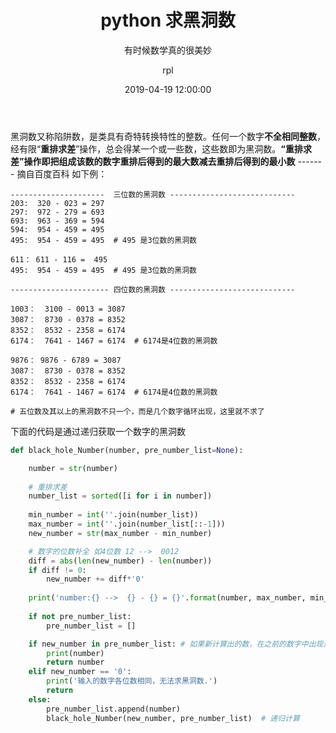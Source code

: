 ﻿---
layout: post
title: "python 求黑洞数"
subtitle: '有时候数学真的很美妙'
date: 2019-04-19 12:00:00
author: "rpl"
header-img: 'img/blackhole_bg.jpg'
tags:
      - 原创
      - python
      - 技术
---

黑洞数又称陷阱数，是类具有奇特转换特性的整数。任何一个数字**不全相同整数**，经有限“**重排求差**”操作，总会得某一个或一些数，这些数即为黑洞数。**“重排求差”操作即把组成该数的数字重排后得到的最大数减去重排后得到的最小数** ------- 摘自百度百科
如下例：
```
---------------------  三位数的黑洞数 ----------------------------
203:  320 - 023 = 297
297:  972 - 279 = 693
693:  963 - 369 = 594
594:  954 - 459 = 495 
495:  954 - 459 = 495  # 495 是3位数的黑洞数

611： 611 - 116 =  495 
495:  954 - 459 = 495  # 495 是3位数的黑洞数

---------------------- 四位数的黑洞数 ----------------------------

1003：  3100 - 0013 = 3087
3087：  8730 - 0378 = 8352
8352：  8532 - 2358 = 6174
6174：  7641 - 1467 = 6174  # 6174是4位数的黑洞数

9876： 9876 - 6789 = 3087
3087：  8730 - 0378 = 8352
8352：  8532 - 2358 = 6174
6174：  7641 - 1467 = 6174  # 6174是4位数的黑洞数

# 五位数及其以上的黑洞数不只一个，而是几个数字循环出现，这里就不求了

```

下面的代码是通过递归获取一个数字的黑洞数
```python
def black_hole_Number(number, pre_number_list=None):

    number = str(number)
  
	# 重排求差
	number_list = sorted([i for i in number])
	
    min_number = int(''.join(number_list))
    max_number = int(''.join(number_list[::-1]))
    new_number = str(max_number - min_number)

	# 数字的位数补全 如4位数 12 -->  0012
    diff = abs(len(new_number) - len(number))
    if diff != 0:
        new_number += diff*'0'  
        
    print('number:{} -->  {} - {} = {}'.format(number, max_number, min_number, new_number))
    
    if not pre_number_list:
        pre_number_list = []

    if new_number in pre_number_list: # 如果新计算出的数，在之前的数字中出现过，那么说明它是黑洞数
        print(number)
        return number
    elif new_number == '0':
        print('输入的数字各位数相同，无法求黑洞数.')
        return
    else:
        pre_number_list.append(number)
        black_hole_Number(new_number, pre_number_list)  # 递归计算
```
